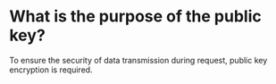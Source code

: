# What is the purpose of the public key?

To ensure the security of data transmission during request, public key encryption is required.

